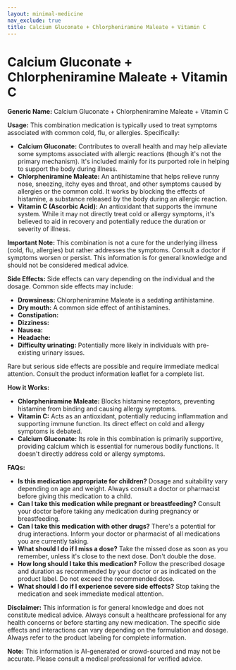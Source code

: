 ```yaml
---
layout: minimal-medicine
nav_exclude: true
title: Calcium Gluconate + Chlorpheniramine Maleate + Vitamin C
---
```


# Calcium Gluconate + Chlorpheniramine Maleate + Vitamin C

**Generic Name:** Calcium Gluconate + Chlorpheniramine Maleate + Vitamin C

**Usage:** This combination medication is typically used to treat symptoms associated with common cold, flu, or allergies.  Specifically:

* **Calcium Gluconate:**  Contributes to overall health and may help alleviate some symptoms associated with allergic reactions (though it's not the primary mechanism).  It's included mainly for its purported role in helping to support the body during illness.
* **Chlorpheniramine Maleate:** An antihistamine that helps relieve runny nose, sneezing, itchy eyes and throat, and other symptoms caused by allergies or the common cold.  It works by blocking the effects of histamine, a substance released by the body during an allergic reaction.
* **Vitamin C (Ascorbic Acid):**  An antioxidant that supports the immune system. While it may not directly treat cold or allergy symptoms, it's believed to aid in recovery and potentially reduce the duration or severity of illness.

**Important Note:** This combination is not a cure for the underlying illness (cold, flu, allergies) but rather addresses the symptoms.  Consult a doctor if symptoms worsen or persist.  This information is for general knowledge and should not be considered medical advice.

**Side Effects:**  Side effects can vary depending on the individual and the dosage. Common side effects may include:

* **Drowsiness:** Chlorpheniramine Maleate is a sedating antihistamine.
* **Dry mouth:** A common side effect of antihistamines.
* **Constipation:**
* **Dizziness:**
* **Nausea:**
* **Headache:**
* **Difficulty urinating:**  Potentially more likely in individuals with pre-existing urinary issues.

Rare but serious side effects are possible and require immediate medical attention.  Consult the product information leaflet for a complete list.

**How it Works:**

* **Chlorpheniramine Maleate:**  Blocks histamine receptors, preventing histamine from binding and causing allergy symptoms.
* **Vitamin C:** Acts as an antioxidant, potentially reducing inflammation and supporting immune function.  Its direct effect on cold and allergy symptoms is debated.
* **Calcium Gluconate:** Its role in this combination is primarily supportive, providing calcium which is essential for numerous bodily functions. It doesn't directly address cold or allergy symptoms.

**FAQs:**

* **Is this medication appropriate for children?**  Dosage and suitability vary depending on age and weight.  Always consult a doctor or pharmacist before giving this medication to a child.
* **Can I take this medication while pregnant or breastfeeding?** Consult your doctor before taking any medication during pregnancy or breastfeeding.
* **Can I take this medication with other drugs?**  There's a potential for drug interactions.  Inform your doctor or pharmacist of all medications you are currently taking.
* **What should I do if I miss a dose?**  Take the missed dose as soon as you remember, unless it's close to the next dose. Don't double the dose.
* **How long should I take this medication?**  Follow the prescribed dosage and duration as recommended by your doctor or as indicated on the product label.  Do not exceed the recommended dose.
* **What should I do if I experience severe side effects?** Stop taking the medication and seek immediate medical attention.


**Disclaimer:** This information is for general knowledge and does not constitute medical advice. Always consult a healthcare professional for any health concerns or before starting any new medication.  The specific side effects and interactions can vary depending on the formulation and dosage.  Always refer to the product labeling for complete information.


**Note:** This information is AI-generated or crowd-sourced and may not be accurate. Please consult a medical professional for verified advice.